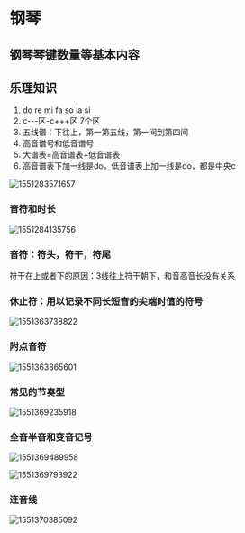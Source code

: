 # 钢琴



## 钢琴琴键数量等基本内容

## 乐理知识

1. do re mi fa so la si
2. c---区-c+++区 7个区
3. 五线谱：下往上，第一第五线，第一间到第四间
4. 高音谱号和低音谱号
5. 大谱表=高音谱表+低音谱表
6. 高音谱表下加一线是do，低音谱表上加一线是do，都是中央c

![1551283571657](C:\Users\Now\AppData\Roaming\Typora\typora-user-images\1551283571657.png)

### 音符和时长

![1551284135756](C:\Users\Now\AppData\Roaming\Typora\typora-user-images\1551284135756.png)

### 音符：符头，符干，符尾

符干在上或者下的原因：3线往上符干朝下，和音高音长没有关系



### 休止符：用以记录不同长短音的尖端时值的符号

![1551363738822](C:\Users\Now\AppData\Roaming\Typora\typora-user-images\1551363738822.png)



### 附点音符

![1551363865601](C:\Users\Now\AppData\Roaming\Typora\typora-user-images\1551363865601.png)



### 常见的节奏型

![1551369235918](C:\Users\Now\AppData\Roaming\Typora\typora-user-images\1551369235918.png)



### 全音半音和变音记号

![1551369489958](C:\Users\Now\AppData\Roaming\Typora\typora-user-images\1551369489958.png)

![1551369793922](C:\Users\Now\AppData\Roaming\Typora\typora-user-images\1551369793922.png)

### 连音线



![1551370385092](C:\Users\Now\AppData\Roaming\Typora\typora-user-images\1551370385092.png)